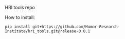 HRI tools repo

How to install:
```
pip install git+https://github.com/Humor-Research-Institute/hri_tools.git@release-0.0.1
```